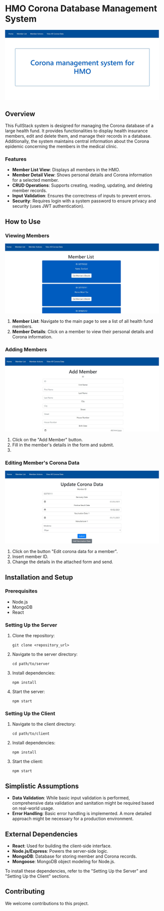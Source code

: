 
# HMO Corona Database Management System

![Member List](https://github.com/pessiMargalit/hmo-corona-management/blob/main/Screenshots/homePage.JPG)
## Overview

This FullStack system is designed for managing the Corona database of a large health fund. It provides functionalities to display health insurance members, edit and delete them, and manage their records in a database. Additionally, the system maintains central information about the Corona epidemic concerning the members in the medical clinic.

### Features

- **Member List View**: Displays all members in the HMO.
- **Member Detail View**: Shows personal details and Corona information for a selected member.
- **CRUD Operations**: Supports creating, reading, updating, and deleting member records.
- **Input Validation**: Ensures the correctness of inputs to prevent errors.
- **Security**: Requires login with a system password to ensure privacy and security (uses JWT authentication).

## How to Use

### Viewing Members

![Member List](https://github.com/pessiMargalit/hmo-corona-management/blob/main/Screenshots/MemberList.JPG)

1. **Member List**: Navigate to the main page to see a list of all health fund members.
2. **Member Details**: Click on a member to view their personal details and Corona information.

### Adding Members

![Add Member](https://github.com/pessiMargalit/hmo-corona-management/blob/main/Screenshots/AddMember.JPG)

1. Click on the "Add Member" button.
2. Fill in the member's details in the form and submit.
3. 
### Editing Member's Corona Data

![Update Member's Corona Data](https://github.com/pessiMargalit/hmo-corona-management/blob/main/Screenshots/UpdateCoronaData.JPG)

1. Click on the button "Edit corona data for a member".
2. Insert member ID.
2. Change the details in the attached form and send.


## Installation and Setup

### Prerequisites

- Node.js
- MongoDB
- React

### Setting Up the Server

1. Clone the repository:
   ```
   git clone <repository_url>
   ```
2. Navigate to the server directory:
   ```
   cd path/to/server
   ```
3. Install dependencies:
   ```
   npm install
   ```
4. Start the server:
   ```
   npm start
   ```

### Setting Up the Client

1. Navigate to the client directory:
   ```
   cd path/to/client
   ```
2. Install dependencies:
   ```
   npm install
   ```
3. Start the client:
   ```
   npm start
   ```

## Simplistic Assumptions

- **Data Validation**: While basic input validation is performed, comprehensive data validation and sanitation might be required based on real-world usage.
- **Error Handling**: Basic error handling is implemented. A more detailed approach might be necessary for a production environment.

## External Dependencies

- **React**: Used for building the client-side interface.
- **Node.js/Express**: Powers the server-side logic.
- **MongoDB**: Database for storing member and Corona records.
- **Mongoose**: MongoDB object modeling for Node.js.

To install these dependencies, refer to the "Setting Up the Server" and "Setting Up the Client" sections.

## Contributing

We welcome contributions to this project.
